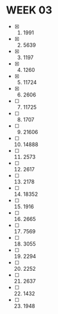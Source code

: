 # WEEK 03
- [x] 01. 1991
- [x] 02. 5639
- [x] 03. 1197
- [x] 04. 1260
- [x] 05. 11724
- [x] 06. 2606
- [ ] 07. 11725
- [ ] 08. 1707
- [ ] 09. 21606
- [ ] 10. 14888
- [ ] 11. 2573
- [ ] 12. 2617
- [ ] 13. 2178
- [ ] 14. 18352
- [ ] 15. 1916
- [ ] 16. 2665
- [ ] 17. 7569
- [ ] 18. 3055
- [ ] 19. 2294
- [ ] 20. 2252
- [ ] 21. 2637
- [ ] 22. 1432
- [ ] 23. 1948
